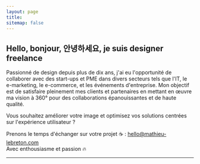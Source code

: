 ```yaml
---
layout: page
title:
sitemap: false
---
```


## Hello, bonjour, 안녕하세요, je suis designer freelance

Passionné de design depuis plus de dix ans, j'ai eu l'opportunité de collaborer avec des start-ups et PME dans divers secteurs tels que l'IT, le e-marketing, le e-commerce, et les événements d'entreprise. Mon objectif est de satisfaire pleinement mes clients et partenaires en mettant en œuvre ma vision à 360° pour des collaborations épanouissantes et de haute qualité.<br/>

Vous souhaitez améliorer votre image et optimisez vos solutions centrées sur l'expérience utilisateur ?<br/>

Prenons le temps d'échanger sur votre projet ☕ : [hello@mathieu-lebreton.com](mailto:hello@mathieu-lebreton.com)<br/>
Avec enthousiasme et passion 🔥

---